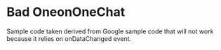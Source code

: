 # Bad OneonOneChat
Sample code taken derived from Google sample code that will not work because it relies on onDataChanged event.
